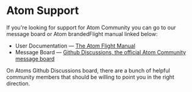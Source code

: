 # Atom Support

If you're looking for support for Atom Community you can go to our message board or Atom brandedFlight manual linked below:
* User Documentation &mdash; [The Atom Flight Manual](https://flight-manual.atom.io)
* Message Board &mdash; [Github Discussions, the official Atom Community message board](https://github.com/atom-community/atom/discussions)

On Atoms Github Discussions board, there are a bunch of helpful community members that should be willing to point you in the right direction.
